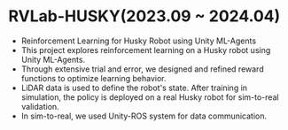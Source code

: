# RVLab-HUSKY(2023.09 ~ 2024.04)
- Reinforcement Learning for Husky Robot using Unity ML-Agents
- This project explores reinforcement learning on a Husky robot using Unity ML-Agents. 
- Through extensive trial and error, we designed and refined reward functions to optimize learning behavior. 
- LiDAR data is used to define the robot's state. After training in simulation, the policy is deployed on a real Husky robot for sim-to-real validation.
- In sim-to-real, we used Unity-ROS system for data communication.
